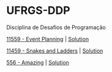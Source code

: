 # UFRGS-DDP
Disciplina de Desafios de Programação

[11559 - Event Planning](https://uva.onlinejudge.org/index.php?option=com_onlinejudge&Itemid=8&category=27&page=show_problem&problem=2595) | [Solution](code/11559.cpp)

[11459 - Snakes and Ladders](https://uva.onlinejudge.org/index.php?option=com_onlinejudge&Itemid=8&category=26&page=show_problem&problem=2454) | [Solution](code/11459.cpp)


[556 - Amazing](https://uva.onlinejudge.org/index.php?option=com_onlinejudge&Itemid=8&category=7&page=show_problem&problem=497) | [Solution](code/556.cpp)

